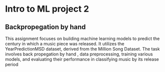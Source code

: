 # Intro to ML project 2
## Backpropegation by hand
This assignment focuses on building machine learning models to predict the century in which a music piece was released. It utilizes the YearPredictionMSD dataset, derived from the Million Song Dataset. The task involves back propegation by hand , data preprocessing, training various models, and evaluating their performance in classifying music by its release period
